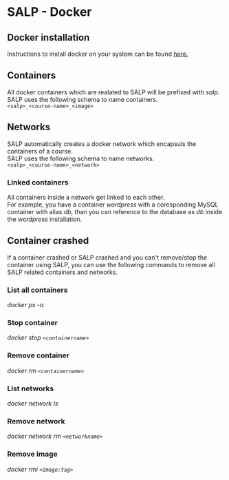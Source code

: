 # SALP - Docker

## Docker installation  
Instructions to install docker on your system can be found [here.](https://docs.docker.com/install/)

## Containers
All docker containers which are realated to SALP will be prefixed with *salp*.
SALP uses the following schema to name containers.  
`<salp>_<course-name>_<image>`  

## Networks
SALP automatically creates a docker network which encapsuls the containers of a course.  
SALP uses the following schema to name networks.  
`<salp>_<course-name>_<network>`  

### Linked containers
All containers inside a network get linked to each other.  
For example, you have a container *wordpress* with a coresponding MySQL container with alias *db*, than you can reference to the database as *db* inside the *wordpress* installation. 

## Container crashed
If a container crashed or SALP crashed and you can't remove/stop the container using SALP, you can use the following commands to remove all SALP related containers and networks.

### List all containers
*docker ps -a*  

### Stop container
*docker stop `<containername>`*

### Remove container
*docker rm `<containername>`*

### List networks
*docker network ls*

### Remove network
*docker network rm `<networkname>`*

### Remove image
*docker rmi `<image:tag>`*

